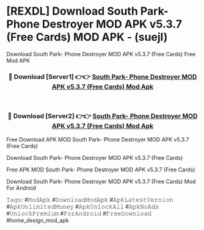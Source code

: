 # [REXDL] Download South Park- Phone Destroyer MOD APK v5.3.7 (Free Cards) MOD APK - (suejl)
Download South Park- Phone Destroyer MOD APK v5.3.7 (Free Cards) Free Mod APK

<div align="center">
<h3>🔴 Download [Server1] 👉👉 <a href="https://apk-comot.site?title=South_Park-_Phone_Destroyer_MOD_APK_v5.3.7_(Free_Cards)">South Park- Phone Destroyer MOD APK v5.3.7 (Free Cards) Mod Apk</a></h3><br>

<h3>🔴 Download [Server2] 👉👉 <a href="https://apk-comot.site?title=South_Park-_Phone_Destroyer_MOD_APK_v5.3.7_(Free_Cards)">South Park- Phone Destroyer MOD APK v5.3.7 (Free Cards) Mod Apk</a></h3>
</div>


Free Download APK MOD South Park- Phone Destroyer MOD APK v5.3.7 (Free Cards)

Download South Park- Phone Destroyer MOD APK v5.3.7 (Free Cards) 

Free APK MOD South Park- Phone Destroyer MOD APK v5.3.7 (Free Cards) 

Download South Park- Phone Destroyer MOD APK v5.3.7 (Free Cards) Mod For Android

𝚃𝚊𝚐𝚜: #𝙼𝚘𝚍𝙰𝚙𝚔 #𝙳𝚘𝚠𝚗𝚕𝚘𝚊𝚍𝙼𝚘𝚍𝙰𝚙𝚔 #𝙰𝚙𝚔𝙻𝚊𝚝𝚎𝚜𝚝𝚅𝚎𝚛𝚜𝚒𝚘𝚗 #𝙰𝚙𝚔𝚄𝚗𝚕𝚒𝚖𝚒𝚝𝚎𝚍𝙼𝚘𝚗𝚎𝚢 #𝙰𝚙𝚔𝚄𝚗𝚕𝚘𝚌𝚔𝙰𝚕𝚕 #𝙰𝚙𝚔𝙽𝚘𝙰𝚍𝚜 #𝚄𝚗𝚕𝚘𝚌𝚔𝙿𝚛𝚎𝚖𝚒𝚞𝚖 #𝙵𝚘𝚛𝙰𝚗𝚍𝚛𝚘𝚒𝚍 #𝙵𝚛𝚎𝚎𝙳𝚘𝚠𝚗𝚕𝚘𝚊𝚍 #home_design_mod_apk